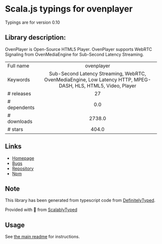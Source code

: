 
# Scala.js typings for ovenplayer

Typings are for version 0.10

## Library description:
OvenPlayer is Open-Source HTML5 Player. OvenPlayer supports WebRTC Signaling from OvenMediaEngine for Sub-Second Latency Streaming.

|                    |                 |
| ------------------ | :-------------: |
| Full name          | ovenplayer |
| Keywords           | Sub-Second Latency Streaming, WebRTC, OvenMediaEngine, Low Latency HTTP, MPEG-DASH, HLS, HTML5, Video, Player |
| # releases         | 27 |
| # dependents       | 0.0 |
| # downloads        | 2738.0 |
| # stars            | 404.0 |

## Links
- [Homepage](https://www.ovenmediaengine.com/ovenplayer)
- [Bugs](https://github.com/AirenSoft/OvenPlayer/issues)
- [Repository](https://github.com/AirenSoft/OvenPlayer)
- [Npm](https://www.npmjs.com/package/ovenplayer)
    


## Note
This library has been generated from typescript code from [DefinitelyTyped](https://definitelytyped.org).

Provided with :purple_heart: from [ScalablyTyped](https://github.com/oyvindberg/ScalablyTyped)

## Usage
See [the main readme](../../readme.md) for instructions.


